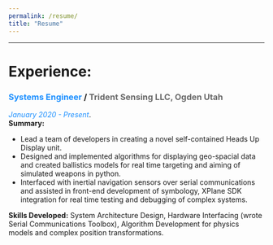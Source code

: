 ```yaml
---
permalink: /resume/
title: "Resume"
---
```


---
# Experience:

### <span style="color:DodgerBlue">Systems Engineer</span> / <span style="color:DimGray">Trident Sensing LLC, Ogden Utah</span>
<span style="color:DodgerBlue">*January 2020 - Present*</span>.\
**Summary:** 
- Lead a team of developers in creating a novel self-contained Heads Up Display unit. 
- Designed and implemented algorithms for displaying geo-spacial data and created ballistics models for real time targeting and aiming of simulated weapons in python. 
- Interfaced with inertial navigation sensors over serial communications and assisted in front-end development of symbology, XPlane SDK integration for real time testing and debugging of complex systems.

**Skills Developed:** System Architecture Design, Hardware Interfacing (wrote Serial Communications Toolbox), Algorithm Development for physics models and complex position transformations.
